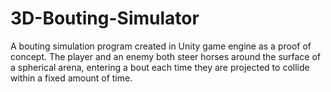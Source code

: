 # 3D-Bouting-Simulator
A bouting simulation program created in Unity game engine as a proof of concept.
The player and an enemy both steer horses around the surface of a spherical arena, entering a bout each time they are projected to collide within a fixed amount of time.
